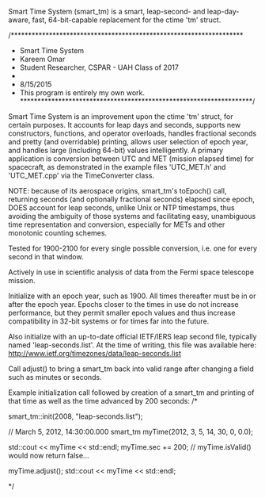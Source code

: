 Smart Time System (smart_tm) is a smart, leap-second- and leap-day-aware,
fast, 64-bit-capable replacement for the ctime 'tm' struct.

/*******************************************************************
* Smart Time System
*	Kareem Omar
*	Student Researcher, CSPAR - UAH Class of 2017
*
*	8/15/2015
* This program is entirely my own work.
*******************************************************************/

 Smart Time System is an improvement upon the ctime 'tm' struct,
 for certain purposes. It accounts for leap days and seconds, supports
 new constructors, functions, and operator overloads,
 handles fractional seconds and pretty (and overridable) printing,
 allows user selection of epoch year, and handles large (including
 64-bit) values intelligently. A primary application is
 conversion between UTC and MET (mission elapsed time)
 for spacecraft, as demonstrated in the example files 'UTC_MET.h'
 and 'UTC_MET.cpp' via the TimeConverter class.

 NOTE: because of its aerospace origins, smart_tm's toEpoch()
 call, returning seconds (and optionally fractional seconds)
 elapsed since epoch, DOES account for leap seconds, unlike Unix
 or NTP timestamps, thus avoiding the ambiguity of those systems
 and facilitating easy, unambiguous time representation and
 conversion, especially for METs and other monotonic counting schemes.

 Tested for 1900-2100 for every single possible conversion, i.e.
 one for every second in that window.

 Actively in use in scientific analysis of data from the Fermi
 space telescope mission.

 Initialize with an epoch year, such as 1900. All times thereafter
 must be in or after the epoch year. Epochs closer to the times
 in use do not increase performance, but they permit smaller
 epoch values and thus increase compatibility in 32-bit systems
 or for times far into the future.

 Also initialize with an up-to-date official IETF/IERS leap second
 file, typically named 'leap-seconds.list'. At the time of writing,
 this file was available here:
 http://www.ietf.org/timezones/data/leap-seconds.list

 Call adjust() to bring a smart_tm back into valid range
 after changing a field such as minutes or seconds.

 Example initialization call followed by creation of a smart_tm
 and printing of that time as well as the time advanced by 200 seconds:
/*

smart_tm::init(2008, "leap-seconds.list");

// March 5, 2012, 14:30:00.000
smart_tm myTime(2012, 3, 5, 14, 30, 0, 0.0);

std::cout << myTime << std::endl;
myTime.sec += 200;
// myTime.isValid() would now return false...

myTime.adjust();
std::cout << myTime << std::endl;

*/
